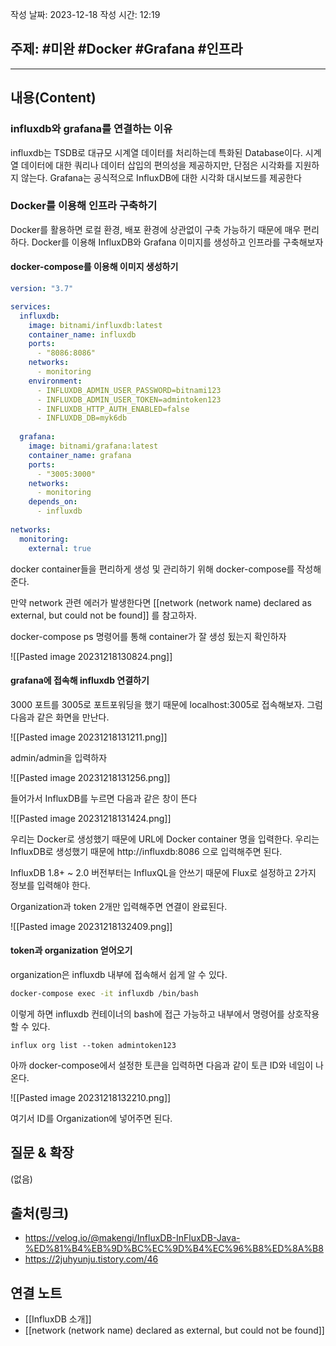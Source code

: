 작성 날짜: 2023-12-18
작성 시간: 12:19

## 주제: #미완 #Docker #Grafana #인프라 
----
## 내용(Content)
### influxdb와 grafana를 연결하는 이유
influxdb는 TSDB로 대규모 시계열 데이터를 처리하는데 특화된 Database이다. 시계열 데이터에 대한 쿼리나 데이터 삽입의 편의성을 제공하지만, 단점은 시각화를 지원하지 않는다. Grafana는 공식적으로 InfluxDB에 대한 시각화 대시보드를 제공한다

### Docker를 이용해 인프라 구축하기

Docker를 활용하면 로컬 환경, 배포 환경에 상관없이 구축 가능하기 때문에 매우 편리하다.  Docker를 이용해 InfluxDB와 Grafana 이미지를 생성하고 인프라를 구축해보자

#### docker-compose를 이용해 이미지 생성하기

```yml
version: "3.7"

services:
  influxdb:
    image: bitnami/influxdb:latest
    container_name: influxdb
    ports:
      - "8086:8086"
    networks:
      - monitoring
    environment:
      - INFLUXDB_ADMIN_USER_PASSWORD=bitnami123
      - INFLUXDB_ADMIN_USER_TOKEN=admintoken123
      - INFLUXDB_HTTP_AUTH_ENABLED=false
      - INFLUXDB_DB=myk6db
  
  grafana:
    image: bitnami/grafana:latest
    container_name: grafana
    ports:
      - "3005:3000"
    networks:
      - monitoring
    depends_on:
      - influxdb
  
networks:
  monitoring:
    external: true
```

docker container들을 편리하게 생성 및 관리하기 위해 docker-compose를 작성해준다.

만약 network 관련 에러가 발생한다면 [[network (network name) declared as external, but could not be found]] 를 참고하자.

docker-compose ps 명령어를 통해 container가 잘 생성 됬는지 확인하자

![[Pasted image 20231218130824.png]]


#### grafana에 접속해 influxdb 연결하기

3000 포트를 3005로 포트포워딩을 했기 때문에 localhost:3005로 접속해보자. 그럼 다음과 같은 화면을 만난다.

![[Pasted image 20231218131211.png]]

admin/admin을 입력하자

![[Pasted image 20231218131256.png]]

들어가서 InfluxDB를 누르면 다음과 같은 창이 뜬다

![[Pasted image 20231218131424.png]]

우리는 Docker로 생성했기 때문에 URL에 Docker container 명을 입력한다. 우리는 InfluxDB로 생성했기 때문에 http://influxdb:8086 으로 입력해주면 된다.

InfluxDB 1.8+ ~ 2.0 버전부터는 InfluxQL을 안쓰기 때문에 Flux로 설정하고 2가지 정보를 입력해야 한다.

Organization과 token 2개만 입력해주면 연결이 완료된다.

![[Pasted image 20231218132409.png]]


#### token과 organization 얻어오기
organization은 influxdb 내부에 접속해서 쉽게 알 수 있다.

```bash
docker-compose exec -it influxdb /bin/bash
```

이렇게 하면 influxdb 컨테이너의 bash에 접근 가능하고 내부에서 명령어를 상호작용 할 수 있다.

```
influx org list --token admintoken123
```

아까 docker-compose에서 설정한 토큰을 입력하면 다음과 같이 토큰 ID와 네임이 나온다.

![[Pasted image 20231218132210.png]]

여기서 ID를 Organization에 넣어주면 된다.
## 질문 & 확장

(없음)

## 출처(링크)
- https://velog.io/@makengi/InfluxDB-InFluxDB-Java-%ED%81%B4%EB%9D%BC%EC%9D%B4%EC%96%B8%ED%8A%B8
- https://2juhyunju.tistory.com/46

## 연결 노트
- [[InfluxDB 소개]]
- [[network (network name) declared as external, but could not be found]]

